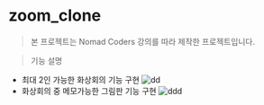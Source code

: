 # zoom_clone

> 본 프로젝트는 Nomad Coders 강의를 따라 제작한 프로젝트입니다.

> 기능 설명
- 최대 2인 가능한 화상회의 기능 구현
![dd](https://user-images.githubusercontent.com/105911312/194974331-c82560a0-81e3-4b1b-bfa7-1c430c707b65.png)
- 화상회의 중 메모가능한 그림판 기능 구현
![ddd](https://user-images.githubusercontent.com/105911312/194974349-da1bb9b5-a078-40da-bb22-89b48de70924.PNG)
